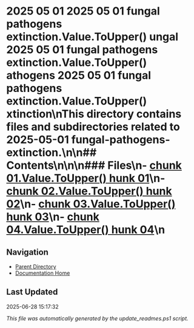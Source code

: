 ﻿# 2025 05 01  2025 05 01 fungal pathogens extinction.Value.ToUpper() ungal  2025 05 01 fungal pathogens extinction.Value.ToUpper() athogens  2025 05 01 fungal pathogens extinction.Value.ToUpper() xtinction\nThis directory contains files and subdirectories related to 2025-05-01 fungal-pathogens-extinction.\n\n## Contents\n<!-- toc -->\n\n### Files\n- [chunk 01.Value.ToUpper() hunk 01](./chunk_01.md)\n- [chunk 02.Value.ToUpper() hunk 02](./chunk_02.md)\n- [chunk 03.Value.ToUpper() hunk 03](./chunk_03.md)\n- [chunk 04.Value.ToUpper() hunk 04](./chunk_04.md)\n
## Navigation

- [Parent Directory](../)
- [Documentation Home](../../)

## Last Updated

2025-06-28 15:17:32

*This file was automatically generated by the update_readmes.ps1 script.*